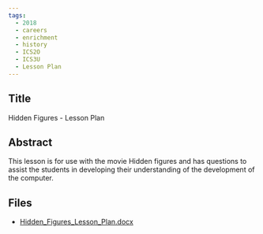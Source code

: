 ```yaml
---
tags:
  - 2018
  - careers
  - enrichment
  - history
  - ICS2O
  - ICS3U
  - Lesson Plan
---
```

    
## Title

Hidden Figures - Lesson Plan

## Abstract

This lesson is for use with the movie Hidden figures and has questions to assist the students in developing their understanding of the development of the computer.

## Files

- [Hidden_Figures_Lesson_Plan.docx](https://www.russellgordon.ca/acse/cemc-cse-resources/resources/2018/Richard_VanDeWiele/Hidden_Figures_Lesson_Plan.docx)
